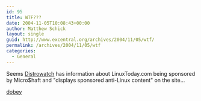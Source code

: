 ```yaml
---
id: 95
title: WTF???
date: 2004-11-05T10:08:43+00:00
author: Matthew Schick
layout: single
guid: http://www.excentral.org/archives/2004/11/05/wtf/
permalink: /archives/2004/11/05/wtf
categories:
  - General
---
```

Seems <a href="http://distrowatch.com/">Distrowatch</a> has information about
LinuxToday.com being sponsored by Micro$haft and
"displays sponsored anti-Linux content" on the site...

<a href="http://primates.ximian.com/~dobey/?date=2004-11-05">dobey</a>
